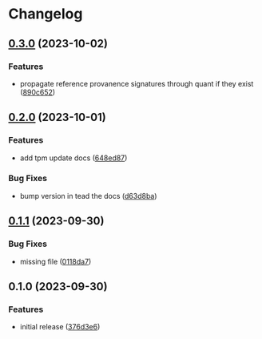 # Changelog

## [0.3.0](https://github.com/COMBINE-lab/piscem-infer/compare/v0.2.0...v0.3.0) (2023-10-02)


### Features

* propagate reference provanence signatures through quant if they exist ([890c652](https://github.com/COMBINE-lab/piscem-infer/commit/890c6523e587027a3c4b811d5d0046cf3fff63d1))

## [0.2.0](https://github.com/COMBINE-lab/piscem-infer/compare/v0.1.1...v0.2.0) (2023-10-01)


### Features

* add tpm update docs ([648ed87](https://github.com/COMBINE-lab/piscem-infer/commit/648ed870d72044a9a22ae792099302b4051acedf))


### Bug Fixes

* bump version in tead the docs ([d63d8ba](https://github.com/COMBINE-lab/piscem-infer/commit/d63d8bafaae0c6ba6a5a779a448240d594fe2007))

## [0.1.1](https://github.com/COMBINE-lab/piscem-infer/compare/v0.1.0...v0.1.1) (2023-09-30)


### Bug Fixes

* missing file ([0118da7](https://github.com/COMBINE-lab/piscem-infer/commit/0118da7dc79078d313d783ab9e352f398f9b93ce))

## 0.1.0 (2023-09-30)


### Features

* initial release ([376d3e6](https://github.com/COMBINE-lab/piscem-infer/commit/376d3e650b4cd1a090ee9d64e3e82d4abc1f4aac))
